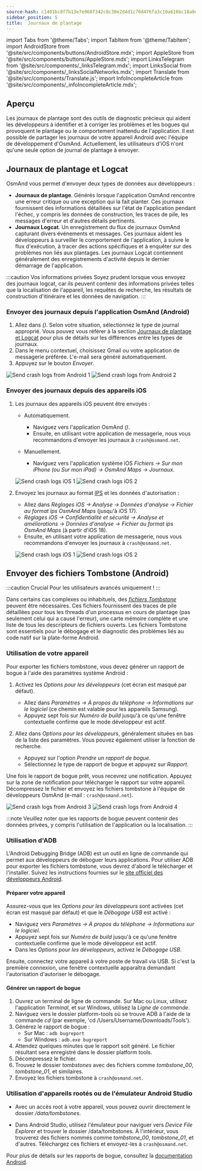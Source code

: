 ```yaml
---
source-hash: c1401bc8f7b13e7e968f342c8c30e2d4d1c70d476fa3c10a616bc18a0c52e446 
sidebar_position: 5
title:  Journaux de plantage
---
```


import Tabs from '@theme/Tabs';
import TabItem from '@theme/TabItem';
import AndroidStore from '@site/src/components/buttons/AndroidStore.mdx';
import AppleStore from '@site/src/components/buttons/AppleStore.mdx';
import LinksTelegram from '@site/src/components/_linksTelegram.mdx';
import LinksSocial from '@site/src/components/_linksSocialNetworks.mdx';
import Translate from '@site/src/components/Translate.js';
import InfoIncompleteArticle from '@site/src/components/_infoIncompleteArticle.mdx';


## Aperçu

Les journaux de plantage sont des outils de diagnostic précieux qui aident les développeurs à identifier et à corriger les problèmes et les bogues qui provoquent le plantage ou le comportement inattendu de l'application. Il est possible de partager les journaux de votre appareil Android avec l'équipe de développement d'OsmAnd. Actuellement, les utilisateurs d'iOS n'ont qu'une seule option de journal de plantage à envoyer.


## Journaux de plantage et Logcat

OsmAnd vous permet d'envoyer deux types de données aux développeurs :

- **Journaux de plantage**. Générés lorsque l'application OsmAnd rencontre une erreur critique ou une exception qui la fait planter. Ces journaux fournissent des informations détaillées sur l'état de l'application pendant l'échec, y compris les données de construction, les traces de pile, les messages d'erreur et d'autres détails pertinents.
- **Journaux Logcat**. Un enregistrement du flux de journaux OsmAnd capturant divers événements et messages. Ces journaux aident les développeurs à surveiller le comportement de l'application, à suivre le flux d'exécution, à tracer des actions spécifiques et à enquêter sur des problèmes non liés aux plantages. Les journaux Logcat contiennent généralement des enregistrements d'activité depuis le dernier démarrage de l'application.

:::caution Vos informations privées
Soyez prudent lorsque vous envoyez des journaux logcat, car ils peuvent contenir des informations privées telles que la localisation de l'appareil, les requêtes de recherche, les résultats de construction d'itinéraire et les données de navigation.
:::


### Envoyer des journaux depuis l'application OsmAnd (Android)

1. Allez dans *<Translate android="true" ids="shared_string_menu,shared_string_help,send_crash_log"/> (<Translate android="true" ids="send_logcat_log"/>)*. Selon votre situation, sélectionnez le type de journal approprié. Vous pouvez vous référer à la section [Journaux de plantage et Logcat](#crash-and-logcat-logs) pour plus de détails sur les différences entre les types de journaux.
2. Dans le menu contextuel, choisissez Gmail ou votre application de messagerie préférée. L'e-mail sera généré automatiquement.
3. Appuyez sur le bouton *Envoyer*.

![Send crash logs from Android 1](@site/static/img/troubleshooting/send_logs_andr_5.png)  ![Send crash logs from Android 2](@site/static/img/troubleshooting/send_logs_andr_2.png)


### Envoyer des journaux depuis des appareils iOS

1. Les journaux des appareils iOS peuvent être envoyés :

    - Automatiquement.
        - Naviguez vers l'application OsmAnd *<Translate ios="true" ids="shared_string_menu,shared_string_help,report_an_issues"/> (<Translate ios="true" ids="send_log"/>)*.
        - Ensuite, en utilisant votre application de messagerie, nous vous recommandons d'envoyer les journaux à `crash@osmand.net`.

    - Manuellement.
        - Naviguez vers l'application système iOS *Fichiers → Sur mon iPhone (ou Sur mon iPad) → OsmAnd Maps → Journaux*.

    ![Send crash logs iOS 1](@site/static/img/troubleshooting/send_logs_ios_1.png)  ![Send crash logs iOS 2](@site/static/img/troubleshooting/send_logs_ios_2.png)

2. Envoyez les journaux au format [IPS](https://docs.fileformat.com/misc/ips/#formats-for-ios-analytics-data) et les données d'autorisation :
    - Allez dans *Réglages iOS → Analyse → Données d'analyse → Fichier au format ips OsmAnd Maps* (jusqu'à iOS 17).
    - *Réglages iOS → Confidentialité et sécurité → Analyse et améliorations → Données d'analyse → Fichier au format ips OsmAnd Maps* (à partir d'iOS 18).
    - Ensuite, en utilisant votre application de messagerie, nous vous recommandons d'envoyer les journaux à `crash@osmand.net`.

    ![Send crash logs iOS 1](@site/static/img/troubleshooting/send_log_ios.png)  ![Send crash logs iOS 2](@site/static/img/troubleshooting/log_1_ios.png)


## Envoyer des fichiers Tombstone (Android)

:::caution Crucial
Pour les utilisateurs avancés uniquement !
:::

Dans certains cas complexes ou inhabituels, des *[fichiers Tombstone](https://source.android.com/docs/core/tests/debug)* peuvent être nécessaires. Ces fichiers fournissent des traces de pile détaillées pour tous les threads d'un processus en cours de plantage (pas seulement celui qui a causé l'erreur), une carte mémoire complète et une liste de tous les descripteurs de fichiers ouverts. Les fichiers Tombstone sont essentiels pour le débogage et le diagnostic des problèmes liés au code natif sur la plate-forme Android.


### Utilisation de votre appareil

Pour exporter les fichiers tombstone, vous devez générer un rapport de bogue à l'aide des paramètres système Android :

1. Activez les *Options pour les développeurs* (cet écran est masqué par défaut).
    - Allez dans *Paramètres → À propos du téléphone → Informations sur le logiciel* (ce chemin est valable pour les appareils Samsung).
    - Appuyez sept fois sur *Numéro de build* jusqu'à ce qu'une fenêtre contextuelle confirme que le mode développeur est actif.

2. Allez dans *Options pour les développeurs*, généralement situées en bas de la liste des paramètres. Vous pouvez également utiliser la fonction de recherche.
    - Appuyez sur l'option *Prendre un rapport de bogue*.
    - Sélectionnez le type de rapport de bogue et appuyez sur *Rapport*.

Une fois le rapport de bogue prêt, vous recevrez une notification. Appuyez sur la zone de notification pour télécharger le rapport sur votre appareil. Décompressez le fichier et envoyez les fichiers tombstone à l'équipe de développeurs OsmAnd (e-mail : `crash@osmand.net`).

![Send crash logs from Android 3](@site/static/img/troubleshooting/send_logs_andr_3.png)  ![Send crash logs from Android 4](@site/static/img/troubleshooting/send_logs_andr_4.png)

:::note
Veuillez noter que les rapports de bogue peuvent contenir des données privées, y compris l'utilisation de l'application ou la localisation.
:::

### Utilisation d'ADB

L'Android Debugging Bridge (ADB) est un outil en ligne de commande qui permet aux développeurs de déboguer leurs applications. Pour utiliser ADB pour exporter les fichiers tombstone, vous devrez d'abord le télécharger et l'installer. Suivez les instructions fournies sur le [site officiel des développeurs Android](https://developer.android.com/tools/releases/platform-tools).

#### Préparer votre appareil

Assurez-vous que les *Options pour les développeurs* sont activées (cet écran est masqué par défaut) et que le *Débogage USB* est activé :

- Naviguez vers *Paramètres → À propos du téléphone → Informations sur le logiciel*.
- Appuyez sept fois sur *Numéro de build* jusqu'à ce qu'une fenêtre contextuelle confirme que le mode développeur est actif.
- Dans les *Options pour les développeurs*, activez le *Débogage USB*.

Ensuite, connectez votre appareil à votre poste de travail via USB. Si c'est la première connexion, une fenêtre contextuelle apparaîtra demandant l'autorisation d'autoriser le débogage.

#### Générer un rapport de bogue

1. Ouvrez un terminal de ligne de commande. Sur Mac ou Linux, utilisez l'application *Terminal*, et sur Windows, utilisez la *Ligne de commande*.
2. Naviguez vers le dossier platform-tools où se trouve ADB à l'aide de la commande *cd* (par exemple, 'cd /Users/Username/Downloads/Tools').
3. Générez le rapport de bogue :
   - Sur Mac : ```adb bugreport```
   - Sur Windows : ```adb.exe bugreport```
4. Attendez quelques minutes que le rapport soit généré. Le fichier résultant sera enregistré dans le dossier platform tools.
5. Décompressez le fichier.
6. Trouvez le dossier *tombstones* avec des fichiers comme *tombstone_00*, *tombstone_01*, et similaires.
7. Envoyez les fichiers tombstone à `crash@osmand.net`.

<!--
* Open the terminal and call the command:
```adb bugreport ./output.zip```
where output.zip is the name of the result file

* Unzip the result file:
```unzip file.zip -d destination_folder```

* Find tombstones folder:
```cd FS/data/tombstones```
Where you find files like  -->

### Utilisation d'appareils rootés ou de l'émulateur Android Studio

- Avec un accès root à votre appareil, vous pouvez ouvrir directement le dossier */data/tombstones*.

- Dans Android Studio, utilisez l'émulateur pour naviguer vers *Device File Explorer* et trouver le dossier /data/tombstones. À l'intérieur, vous trouverez des fichiers nommés comme *tombstone_00*, *tombstone_01*, et d'autres. Téléchargez ces fichiers et envoyez-les à `crash@osmand.net`.

Pour plus de détails sur les rapports de bogue, consultez la [documentation Android](https://developer.android.com/studio/debug/bug-report).

